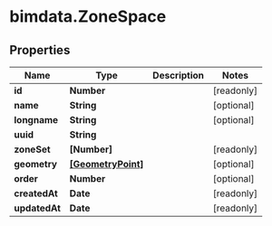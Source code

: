 # bimdata.ZoneSpace

## Properties

Name | Type | Description | Notes
------------ | ------------- | ------------- | -------------
**id** | **Number** |  | [readonly] 
**name** | **String** |  | [optional] 
**longname** | **String** |  | [optional] 
**uuid** | **String** |  | 
**zoneSet** | **[Number]** |  | [readonly] 
**geometry** | [**[GeometryPoint]**](GeometryPoint.md) |  | [optional] 
**order** | **Number** |  | [optional] 
**createdAt** | **Date** |  | [readonly] 
**updatedAt** | **Date** |  | [readonly] 


